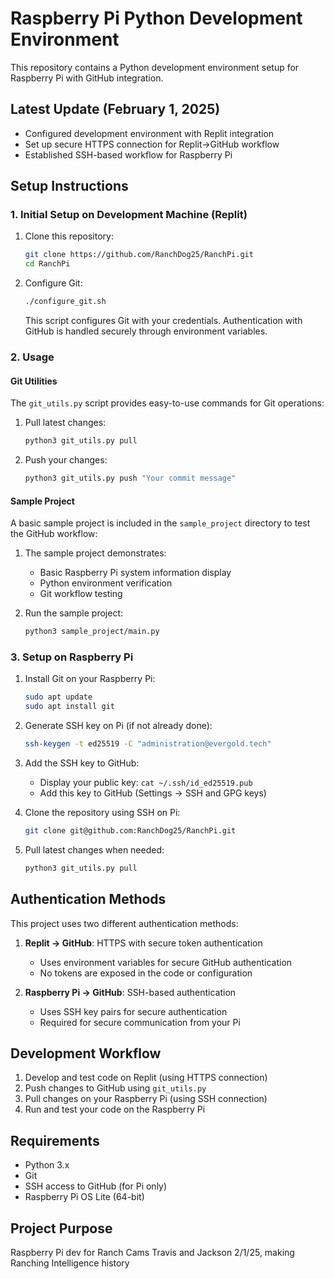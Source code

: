 # Raspberry Pi Python Development Environment

This repository contains a Python development environment setup for Raspberry Pi with GitHub integration.

## Latest Update (February 1, 2025)
- Configured development environment with Replit integration
- Set up secure HTTPS connection for Replit→GitHub workflow
- Established SSH-based workflow for Raspberry Pi

## Setup Instructions

### 1. Initial Setup on Development Machine (Replit)

1. Clone this repository:
   ```bash
   git clone https://github.com/RanchDog25/RanchPi.git
   cd RanchPi
   ```

2. Configure Git:
   ```bash
   ./configure_git.sh
   ```
   This script configures Git with your credentials. Authentication with GitHub is handled securely through environment variables.

### 2. Usage

#### Git Utilities

The `git_utils.py` script provides easy-to-use commands for Git operations:

1. Pull latest changes:
   ```bash
   python3 git_utils.py pull
   ```

2. Push your changes:
   ```bash
   python3 git_utils.py push "Your commit message"
   ```

#### Sample Project

A basic sample project is included in the `sample_project` directory to test the GitHub workflow:

1. The sample project demonstrates:
   - Basic Raspberry Pi system information display
   - Python environment verification
   - Git workflow testing

2. Run the sample project:
   ```bash
   python3 sample_project/main.py
   ```

### 3. Setup on Raspberry Pi

1. Install Git on your Raspberry Pi:
   ```bash
   sudo apt update
   sudo apt install git
   ```

2. Generate SSH key on Pi (if not already done):
   ```bash
   ssh-keygen -t ed25519 -C "administration@evergold.tech"
   ```

3. Add the SSH key to GitHub:
   - Display your public key: `cat ~/.ssh/id_ed25519.pub`
   - Add this key to GitHub (Settings → SSH and GPG keys)

4. Clone the repository using SSH on Pi:
   ```bash
   git clone git@github.com:RanchDog25/RanchPi.git
   ```

5. Pull latest changes when needed:
   ```bash
   python3 git_utils.py pull
   ```

## Authentication Methods

This project uses two different authentication methods:

1. **Replit → GitHub**: HTTPS with secure token authentication
   - Uses environment variables for secure GitHub authentication
   - No tokens are exposed in the code or configuration

2. **Raspberry Pi → GitHub**: SSH-based authentication
   - Uses SSH key pairs for secure authentication
   - Required for secure communication from your Pi

## Development Workflow

1. Develop and test code on Replit (using HTTPS connection)
2. Push changes to GitHub using `git_utils.py`
3. Pull changes on your Raspberry Pi (using SSH connection)
4. Run and test your code on the Raspberry Pi

## Requirements

- Python 3.x
- Git
- SSH access to GitHub (for Pi only)
- Raspberry Pi OS Lite (64-bit)

## Project Purpose
Raspberry Pi dev for Ranch Cams
Travis and Jackson 2/1/25, making Ranching Intelligence history